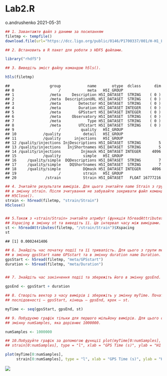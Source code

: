 Lab2.R
================
o.andrushenko
2021-05-31

``` r
## 1. Завантажте файл з даними за посиланням
filetmp <- tempfile()
download.file(url="https://dcc.ligo.org/public/0146/P1700337/001/H-H1_LOSC_C00_4_V1-1187006834-4096.hdf5", destfile = filetmp, mode="wb")

## 2. Встановить в R пакет для роботи з HDF5 файлами.

library("rhdf5")

## 3. Виведіть зміст файлу командою h5ls().

h5ls(filetmp)
```

    ##                  group            name       otype  dclass      dim
    ## 0                    /            meta   H5I_GROUP                 
    ## 1                /meta     Description H5I_DATASET  STRING    ( 0 )
    ## 2                /meta  DescriptionURL H5I_DATASET  STRING    ( 0 )
    ## 3                /meta        Detector H5I_DATASET  STRING    ( 0 )
    ## 4                /meta        Duration H5I_DATASET INTEGER    ( 0 )
    ## 5                /meta        GPSstart H5I_DATASET INTEGER    ( 0 )
    ## 6                /meta     Observatory H5I_DATASET  STRING    ( 0 )
    ## 7                /meta            Type H5I_DATASET  STRING    ( 0 )
    ## 8                /meta        UTCstart H5I_DATASET  STRING    ( 0 )
    ## 9                    /         quality   H5I_GROUP                 
    ## 10            /quality          detail   H5I_GROUP                 
    ## 11            /quality      injections   H5I_GROUP                 
    ## 12 /quality/injections InjDescriptions H5I_DATASET  STRING        5
    ## 13 /quality/injections   InjShortnames H5I_DATASET  STRING        5
    ## 14 /quality/injections         Injmask H5I_DATASET INTEGER     4096
    ## 15            /quality          simple   H5I_GROUP                 
    ## 16     /quality/simple  DQDescriptions H5I_DATASET  STRING        7
    ## 17     /quality/simple    DQShortnames H5I_DATASET  STRING        7
    ## 18     /quality/simple          DQmask H5I_DATASET INTEGER     4096
    ## 19                   /          strain   H5I_GROUP                 
    ## 20             /strain          Strain H5I_DATASET   FLOAT 16777216

``` r
## 4. Зчитайте результати вимірів. Для цього зчитайте name Strain з групи strain
## в змінну strain. Після зчитування не забувайте закривати файл командою
## H5Close().
strain <- h5read(filetmp, "strain/Strain")
H5close()


## 5.Також з «strain/Strain» зчитайте атрибут (функція h5readAttributes)
## Xspacing в змінну st та виведіть її. Це інтервал часу між вимірами.
st <- h5readAttributes(filetmp, "/strain/Strain")$Xspacing
st
```

    ## [1] 0.0002441406

``` r
## 6. Знайдіть час початку події та її тривалість. Для цього з групи meta зчитайте
## в змінну gpsStart name GPSstart та в змінну duration name Duration.
gpsStart <- h5read(filetmp, "meta/GPSstart")
duration <- h5read(filetmp, "meta/Duration")


## 7. Знайдіть час закінчення події та збережіть його в змінну gpsEnd.

gpsEnd <- gpsStart + duration

## 8. Створіть вектор з часу вимірів і збережіть у змінну myTime. Початок
## послідовності – gpsStart, кінець – gpsEnd, крок – st.

myTime <- seq(gpsStart, gpsEnd, st)

## 9. Побудуємо графік тільки для першого мільйону вимірів. Для цього створіть
## змінну numSamples, яка дорівнює 1000000.

numSamples <- 1000000

## 10.Побудуйте графік за допомогою функції plot(myTime[0:numSamples],
## strain[0:numSamples], type = "l", xlab = "GPS Time (s)", ylab = "H1 Strain")

plot(myTime[0:numSamples],
     strain[0:numSamples], type = "l", xlab = "GPS Time (s)", ylab = "H1 Strain")
```

![](Lab2_files/figure-gfm/unnamed-chunk-1-1.png)<!-- -->
